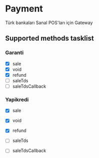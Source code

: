 # Payment
Türk bankaları Sanal POS'ları için Gateway

## Supported methods tasklist
### Garanti
- [x] sale
- [x] void
- [x] refund
- [ ] saleTds
- [ ] saleTdsCallback

### Yapikredi
- [x] sale
- [x] void
- [x] refund
- [ ] saleTds
- [ ] saleTdsCallback

